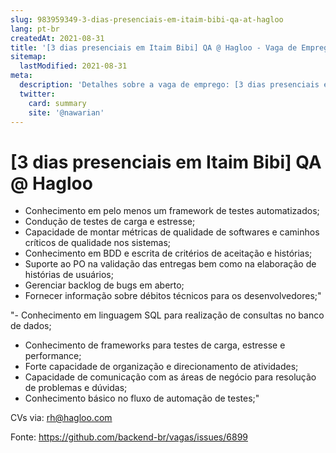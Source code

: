 ```yaml
---
slug: 983959349-3-dias-presenciais-em-itaim-bibi-qa-at-hagloo
lang: pt-br
createdAt: 2021-08-31
title: '[3 dias presenciais em Itaim Bibi] QA @ Hagloo - Vaga de Emprego'
sitemap:
  lastModified: 2021-08-31
meta:
  description: 'Detalhes sobre a vaga de emprego: [3 dias presenciais em Itaim Bibi] QA @ Hagloo'
  twitter:
    card: summary
    site: '@nawarian'
---
```


# [3 dias presenciais em Itaim Bibi] QA @ Hagloo

- Conhecimento em pelo menos um framework de testes automatizados;
- Condução de testes de carga e estresse;
- Capacidade de montar métricas de qualidade de softwares e caminhos críticos de qualidade nos sistemas;
- Conhecimento em BDD e escrita de critérios de aceitação e histórias;
- Suporte ao PO na validação das entregas bem como na elaboração de histórias de usuários;
- Gerenciar backlog de bugs em aberto;
- Fornecer informação sobre débitos técnicos para os desenvolvedores;" 

"- Conhecimento em linguagem SQL para realização de consultas no banco de dados;
- Conhecimento de frameworks para testes de carga, estresse e performance;
- Forte capacidade de organização e direcionamento de atividades;
- Capacidade de comunicação com as áreas de negócio para resolução de problemas e dúvidas;
- Conhecimento básico no fluxo de automação de testes;"

CVs via: rh@hagloo.com


Fonte: https://github.com/backend-br/vagas/issues/6899